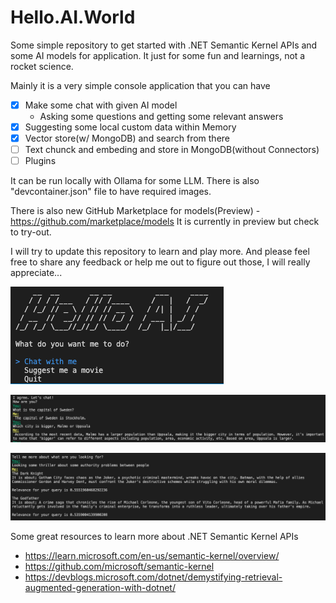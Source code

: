 # Hello.AI.World

Some simple repository to get started with .NET Semantic Kernel APIs and some AI models for application. It just for some fun and learnings, not a rocket science.

Mainly it is a very simple console application that you can have

- [x] Make some chat with given AI model
     - Asking some questions and getting some relevant answers
- [x] Suggesting some local custom data within Memory
- [x] Vector store(w/ MongoDB) and search from there
- [ ] Text chunck and embeding and store in MongoDB(without Connectors)
- [ ] Plugins

It can be run locally with Ollama for some LLM. There is also "devcontainer.json" file to have required images.

There is also new GitHub Marketplace for models(Preview) - https://github.com/marketplace/models It is currently in preview but check to try-out.

I will try to update this repository to learn and play more. And please feel free to share any feedback or help me out to figure out those, I will really appreciate...


![What](/img01.png)

![What](/img02.png)

![What](/img03.png)

Some great resources to learn more about .NET Semantic Kernel APIs

- https://learn.microsoft.com/en-us/semantic-kernel/overview/
- https://github.com/microsoft/semantic-kernel
- https://devblogs.microsoft.com/dotnet/demystifying-retrieval-augmented-generation-with-dotnet/